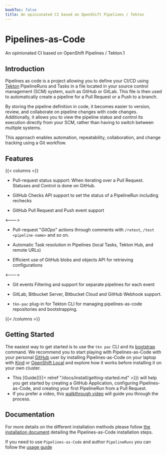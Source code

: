 ```yaml
---
bookToc: false
title: An opinionated CI based on OpenShift Pipelines / Tekton
---
```

# Pipelines-as-Code

An opinionated CI based on OpenShift Pipelines / Tekton.1

## Introduction

Pipelines as code is a project allowing you to define your CI/CD using
[Tekton](https://tekton.dev) PipelineRuns and Tasks in a file located in your
source control management (SCM) system, such as GitHub or GitLab. This file is
then used to automatically create a pipeline for a Pull Request or a Push to a
branch.

By storing the pipeline definition in code, it becomes easier to version,
review, and collaborate on pipeline changes with code changes. Additionally, it
allows you to view the pipeline status and control its execution directly from
your SCM, rather than having to switch between multiple systems.

This approach enables automation, repeatability, collaboration, and change
tracking using a Git workflow.

## Features

{{< columns >}} <!-- begin columns block -->

- Pull-request status support: When iterating over a Pull Request. Statuses and
  Control is done on GitHub.

- GitHub Checks API support to set the status of a PipelineRun including rechecks

- GitHub Pull Request and Push event support

<--->

- Pull-request "*GitOps*" actions through comments with  `/retest`, `/test <pipeline-name>` and so on.

- Automatic Task resolution in Pipelines (local Tasks, Tekton Hub, and remote URLs)

- Efficient use of GitHub blobs and objects API for retrieving configurations

<--->

- Git events Filtering and support for separate pipelines for each event

- GitLab, Bitbucket Server, Bitbucket Cloud and GitHub Webhook support.

- `tkn-pac` plug-in for Tekton CLI for managing pipelines-as-code repositories and bootstrapping.

{{< /columns >}}

## Getting Started

The easiest way to get started is to use the `tkn pac` CLI and its
[bootstrap](/docs/guide/cli/#commands) command. We recommend you to start
playing with Pipelines-as-Code with your personal [GitHub](https://github.com/)
user by installing Pipelines-as-Code on your laptop with
[Kind](https://kind.sigs.k8s.io/) or [OpenShift
Local](https://developers.redhat.com/products/openshift-local/overview) and
explore how it works before installing it on your own cluster.

- This [Guide]({{< relref "/docs/install/getting-started.md" >}}) will help you
  get started by creating a GitHub Application, configuring Pipelines-as-Code,
  and creating your first PipelineRun from a Pull Request.
- If you prefer a video, this [walkthrough video](https://youtu.be/cNOqPgpRXQY)
  will guide you through the process.

## Documentation

For more details on the different installation methods please follow [the
installation document](/docs/install/overview) detailing the Pipelines-as-Code
installation steps.

If you need to use `Pipelines-as-Code` and author `PipelineRuns` you can follow
the [usage guide](/docs/guide)
